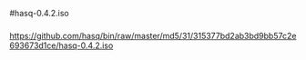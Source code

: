 #hasq-0.4.2.iso

###

https://github.com/hasq/bin/raw/master/md5/31/315377bd2ab3bd9bb57c2e693673d1ce/hasq-0.4.2.iso
